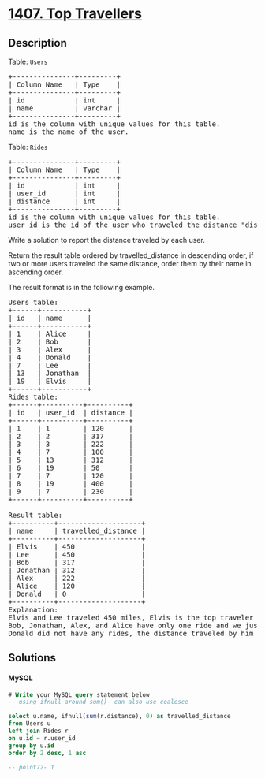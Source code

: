 # [1407. Top Travellers](https://leetcode.com/problems/top-travellers/description/)

## Description

<!-- description:start -->

<p>Table: <code>Users</code></p>
 <pre>
+---------------+---------+
| Column Name   | Type    |
+---------------+---------+
| id            | int     |
| name          | varchar |
+---------------+---------+
id is the column with unique values for this table.
name is the name of the user.
</pre>
 
<p>Table: <code>Rides</code></p>
<pre>
+---------------+---------+
| Column Name   | Type    |
+---------------+---------+
| id            | int     |
| user_id       | int     |
| distance      | int     |
+---------------+---------+
id is the column with unique values for this table.
user_id is the id of the user who traveled the distance "distance".
</pre>

Write a solution to report the distance traveled by each user.

Return the result table ordered by travelled_distance in descending order, if two or more users traveled the same distance, order them by their name in ascending order.

The result format is in the following example.

<pre>
Users table:
+------+-----------+
| id   | name      |
+------+-----------+
| 1    | Alice     |
| 2    | Bob       |
| 3    | Alex      |
| 4    | Donald    |
| 7    | Lee       |
| 13   | Jonathan  |
| 19   | Elvis     |
+------+-----------+
Rides table:
+------+----------+----------+
| id   | user_id  | distance |
+------+----------+----------+
| 1    | 1        | 120      |
| 2    | 2        | 317      |
| 3    | 3        | 222      |
| 4    | 7        | 100      |
| 5    | 13       | 312      |
| 6    | 19       | 50       |
| 7    | 7        | 120      |
| 8    | 19       | 400      |
| 9    | 7        | 230      |
+------+----------+----------+

Result table:
+----------+--------------------+
| name     | travelled_distance |
+----------+--------------------+
| Elvis    | 450                |
| Lee      | 450                |
| Bob      | 317                |
| Jonathan | 312                |
| Alex     | 222                |
| Alice    | 120                |
| Donald   | 0                  |
+----------+--------------------+
Explanation: 
Elvis and Lee traveled 450 miles, Elvis is the top traveler as his name is alphabetically smaller than Lee.
Bob, Jonathan, Alex, and Alice have only one ride and we just order them by the total distances of the ride.
Donald did not have any rides, the distance traveled by him is 0.
</pre>

<!-- description:end -->

## Solutions

<!-- solution:start -->

<!-- tabs:start -->

#### MySQL

```sql
# Write your MySQL query statement below
-- using ifnull around sum()- can also use coalesce

select u.name, ifnull(sum(r.distance), 0) as travelled_distance
from Users u
left join Rides r
on u.id = r.user_id
group by u.id
order by 2 desc, 1 asc

-- point72- 1
```

<!-- tabs:end -->

<!-- solution:end -->
